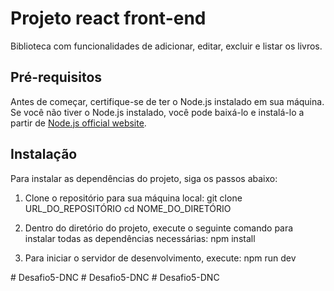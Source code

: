 # Projeto react front-end

Biblioteca com funcionalidades de adicionar, editar, excluir e listar os livros.

## Pré-requisitos

Antes de começar, certifique-se de ter o Node.js instalado em sua máquina. Se você não tiver o Node.js instalado, você pode baixá-lo e instalá-lo a partir de [Node.js official website](https://nodejs.org/).

## Instalação

Para instalar as dependências do projeto, siga os passos abaixo:

1. Clone o repositório para sua máquina local:
   git clone URL_DO_REPOSITÓRIO
   cd NOME_DO_DIRETÓRIO

2. Dentro do diretório do projeto, execute o seguinte comando para instalar todas as dependências necessárias:
   npm install

3. Para iniciar o servidor de desenvolvimento, execute:
   npm run dev


#   D e s a f i o 5 - D N C  
 #   D e s a f i o 5 - D N C  
 #   D e s a f i o 5 - D N C  
 